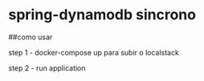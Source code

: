 # spring-dynamodb sincrono

##como usar
<p>step 1 - docker-compose up para subir o localstack</p>
<p>step 2 - run application</p>
